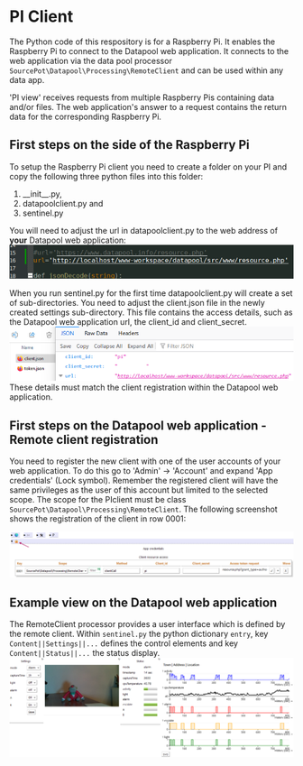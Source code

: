 # PI Client
The Python code of this respository is for a Raspberry Pi. It enables the Raspberry Pi to connect to the Datapool web application.
It connects to the web application via the data pool processor `SourcePot\Datapool\Processing\RemoteClient` and can be used within any data app.

'PI view' receives requests from multiple Raspberry Pis containing data and/or files.
The web application's answer to a request contains the return data for the corresponding Raspberry Pi.

## First steps on the side of the Raspberry Pi
To setup the Raspberry Pi client you need to create a folder on your PI and copy the following three python files into this folder: 
1. \_\_init\_\_.py,
2. datapoolclient.py and 
3. sentinel.py

You will need to adjust the url in datapoolclient.py to the web address of __your__ Datapool web application:
![URL setting within datapoolclient.py](/assets/img/url.png "URL setting within datapoolclient.py")

When you run sentinel.py for the first time datapoolclient.py will create a set of sub-directories.
You need to adjust the client.json file in the newly created settings sub-directory. This file contains the access details, such as the Datapool web application url, the client_id and client_secret.
![Update client.json with the correct client_id and client_secret](/assets/img/client-json.png "Content of client.json")
These details must match the client registration within the Datapool web application.

## First steps on the Datapool web application - Remote client registration
You need to register the new client with one of the user accounts of your web application. To do this go to 'Admin' &rarr; 'Account' and expand 'App credentials' (Lock symbol).
Remember the registered client will have the same privileges as the user of this account but limited to the selected scope. The scope for the PIclient must be class `SourcePot\Datapool\Processing\RemoteClient`. The following screenshot shows the registration of the client in row 0001:

![Raspberry Pi client registration](/assets/img/datapool_client_registration.png "Client registration within the Datapool web application")

## Example view on the Datapool web application
The RemoteClient processor provides a user interface which is defined by the remote client. Within `sentinel.py` the python dictionary `entry`, key `Content||Settings||...` defines the control elements and key `Content||Status||...` the status display.
![Raspberry Pi client registration](/assets/img/remote-client.png "User Interface on a data app")



